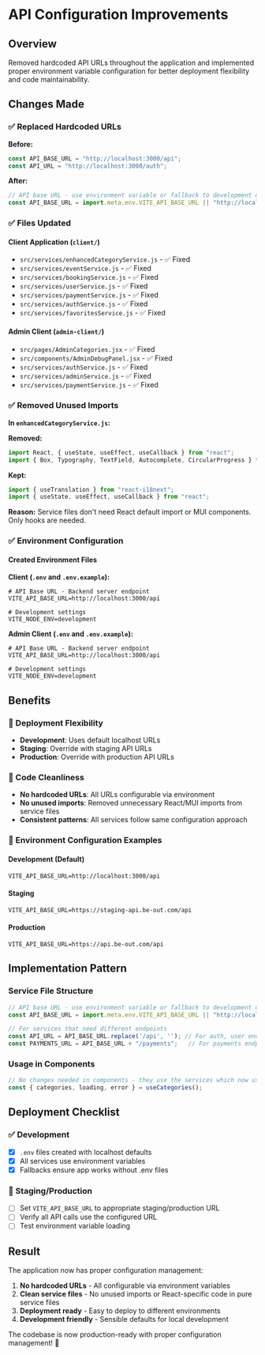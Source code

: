 # API Configuration Improvements

## Overview

Removed hardcoded API URLs throughout the application and implemented proper environment variable configuration for better deployment flexibility and code maintainability.

## Changes Made

### ✅ Replaced Hardcoded URLs

**Before:**
```javascript
const API_BASE_URL = "http://localhost:3000/api";
const API_URL = "http://localhost:3000/auth";
```

**After:**
```javascript
// API base URL - use environment variable or fallback to development default
const API_BASE_URL = import.meta.env.VITE_API_BASE_URL || "http://localhost:3000/api";
```

### ✅ Files Updated

#### Client Application (`client/`)
- `src/services/enhancedCategoryService.js` - ✅ Fixed
- `src/services/eventService.js` - ✅ Fixed  
- `src/services/bookingService.js` - ✅ Fixed
- `src/services/userService.js` - ✅ Fixed
- `src/services/paymentService.js` - ✅ Fixed
- `src/services/authService.js` - ✅ Fixed
- `src/services/favoritesService.js` - ✅ Fixed

#### Admin Client (`admin-client/`)
- `src/pages/AdminCategories.jsx` - ✅ Fixed
- `src/components/AdminDebugPanel.jsx` - ✅ Fixed
- `src/services/authService.js` - ✅ Fixed
- `src/services/adminService.js` - ✅ Fixed
- `src/services/paymentService.js` - ✅ Fixed

### ✅ Removed Unused Imports

**In `enhancedCategoryService.js`:**

**Removed:**
```javascript
import React, { useState, useEffect, useCallback } from "react";
import { Box, Typography, TextField, Autocomplete, CircularProgress } from "@mui/material";
```

**Kept:**
```javascript
import { useTranslation } from "react-i18next";
import { useState, useEffect, useCallback } from "react";
```

**Reason:** Service files don't need React default import or MUI components. Only hooks are needed.

### ✅ Environment Configuration

#### Created Environment Files

**Client (`.env` and `.env.example`):**
```env
# API Base URL - Backend server endpoint
VITE_API_BASE_URL=http://localhost:3000/api

# Development settings
VITE_NODE_ENV=development
```

**Admin Client (`.env` and `.env.example`):**
```env
# API Base URL - Backend server endpoint  
VITE_API_BASE_URL=http://localhost:3000/api

# Development settings
VITE_NODE_ENV=development
```

## Benefits

### 🚀 Deployment Flexibility
- **Development**: Uses default localhost URLs
- **Staging**: Override with staging API URLs
- **Production**: Override with production API URLs

### 🧹 Code Cleanliness
- **No hardcoded URLs**: All URLs configurable via environment
- **No unused imports**: Removed unnecessary React/MUI imports from service files
- **Consistent patterns**: All services follow same configuration approach

### 🔧 Environment Configuration Examples

#### Development (Default)
```env
VITE_API_BASE_URL=http://localhost:3000/api
```

#### Staging
```env
VITE_API_BASE_URL=https://staging-api.be-out.com/api
```

#### Production
```env
VITE_API_BASE_URL=https://api.be-out.com/api
```

## Implementation Pattern

### Service File Structure
```javascript
// API base URL - use environment variable or fallback to development default
const API_BASE_URL = import.meta.env.VITE_API_BASE_URL || "http://localhost:3000/api";

// For services that need different endpoints
const API_URL = API_BASE_URL.replace('/api', ''); // For auth, user endpoints
const PAYMENTS_URL = API_BASE_URL + "/payments";   // For payments endpoint
```

### Usage in Components
```javascript
// No changes needed in components - they use the services which now use env vars
const { categories, loading, error } = useCategories();
```

## Deployment Checklist

### ✅ Development
- [x] `.env` files created with localhost defaults
- [x] All services use environment variables
- [x] Fallbacks ensure app works without .env files

### 🔄 Staging/Production  
- [ ] Set `VITE_API_BASE_URL` to appropriate staging/production URL
- [ ] Verify all API calls use the configured URL
- [ ] Test environment variable loading

## Result

The application now has proper configuration management:

1. **No hardcoded URLs** - All configurable via environment variables
2. **Clean service files** - No unused imports or React-specific code in pure service files
3. **Deployment ready** - Easy to deploy to different environments
4. **Development friendly** - Sensible defaults for local development

The codebase is now production-ready with proper configuration management! 🚀
